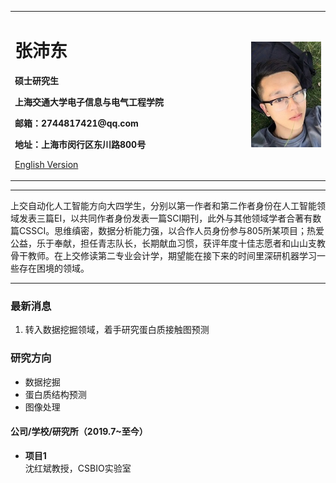 <div>
<table border="0">
  <tr>
    <td width="75%">
      <h1>张沛东</h1>
      <p><b>硕士研究生</b></p>
      <p><b>上海交通大学电子信息与电气工程学院</b></p>
      <p><b>邮箱：2744817421@qq.com</b></p>
      <p><b>地址：上海市闵行区东川路800号</b></p>
      <p><a href="/index-en.html">English Version</a></p>
    </td>
    <td width="25%">
      <img src="/zhengjianzhao.jpg" width="100%">
    </td>
  </tr>
</table>
</div>

---

上交自动化人工智能方向大四学生，分别以第一作者和第二作者身份在人工智能领域发表三篇EI，以共同作者身份发表一篇SCI期刊，此外与其他领域学者合著有数篇CSSCI。思维缜密，数据分析能力强，以合作人员身份参与805所某项目；热爱公益，乐于奉献，担任青志队长，长期献血习惯，获评年度十佳志愿者和山山支教骨干教师。在上交修读第二专业会计学，期望能在接下来的时间里深研机器学习一些存在困境的领域。

---

### 最新消息
1. 转入数据挖掘领域，着手研究蛋白质接触图预测

### 研究方向
- 数据挖掘
- 蛋白质结构预测
- 图像处理

#### 公司/学校/研究所（2019.7~至今）
- **项目1**  
沈红斌教授，CSBIO实验室


